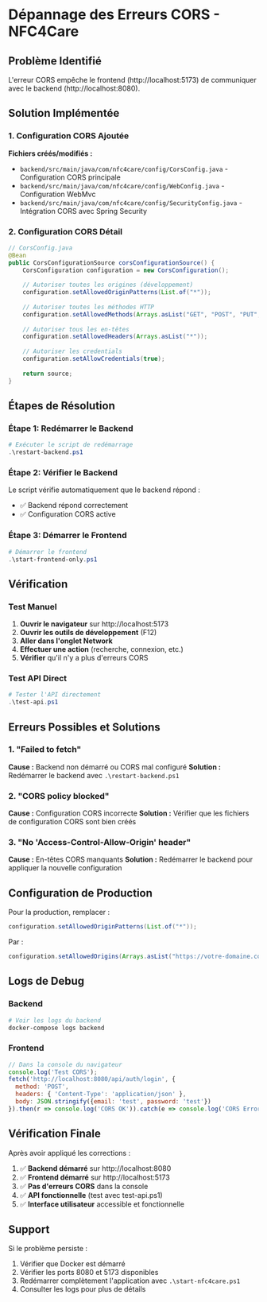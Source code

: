 # Dépannage des Erreurs CORS - NFC4Care

## Problème Identifié

L'erreur CORS empêche le frontend (http://localhost:5173) de communiquer avec le backend (http://localhost:8080).

## Solution Implémentée

### 1. Configuration CORS Ajoutée

**Fichiers créés/modifiés :**
- `backend/src/main/java/com/nfc4care/config/CorsConfig.java` - Configuration CORS principale
- `backend/src/main/java/com/nfc4care/config/WebConfig.java` - Configuration WebMvc
- `backend/src/main/java/com/nfc4care/config/SecurityConfig.java` - Intégration CORS avec Spring Security

### 2. Configuration CORS Détail

```java
// CorsConfig.java
@Bean
public CorsConfigurationSource corsConfigurationSource() {
    CorsConfiguration configuration = new CorsConfiguration();
    
    // Autoriser toutes les origines (développement)
    configuration.setAllowedOriginPatterns(List.of("*"));
    
    // Autoriser toutes les méthodes HTTP
    configuration.setAllowedMethods(Arrays.asList("GET", "POST", "PUT", "DELETE", "OPTIONS", "PATCH"));
    
    // Autoriser tous les en-têtes
    configuration.setAllowedHeaders(Arrays.asList("*"));
    
    // Autoriser les credentials
    configuration.setAllowCredentials(true);
    
    return source;
}
```

## Étapes de Résolution

### Étape 1: Redémarrer le Backend

```powershell
# Exécuter le script de redémarrage
.\restart-backend.ps1
```

### Étape 2: Vérifier le Backend

Le script vérifie automatiquement que le backend répond :
- ✅ Backend répond correctement
- ✅ Configuration CORS active

### Étape 3: Démarrer le Frontend

```powershell
# Démarrer le frontend
.\start-frontend-only.ps1
```

## Vérification

### Test Manuel

1. **Ouvrir le navigateur** sur http://localhost:5173
2. **Ouvrir les outils de développement** (F12)
3. **Aller dans l'onglet Network**
4. **Effectuer une action** (recherche, connexion, etc.)
5. **Vérifier** qu'il n'y a plus d'erreurs CORS

### Test API Direct

```powershell
# Tester l'API directement
.\test-api.ps1
```

## Erreurs Possibles et Solutions

### 1. "Failed to fetch"

**Cause :** Backend non démarré ou CORS mal configuré
**Solution :** Redémarrer le backend avec `.\restart-backend.ps1`

### 2. "CORS policy blocked"

**Cause :** Configuration CORS incorrecte
**Solution :** Vérifier que les fichiers de configuration CORS sont bien créés

### 3. "No 'Access-Control-Allow-Origin' header"

**Cause :** En-têtes CORS manquants
**Solution :** Redémarrer le backend pour appliquer la nouvelle configuration

## Configuration de Production

Pour la production, remplacer :
```java
configuration.setAllowedOriginPatterns(List.of("*"));
```

Par :
```java
configuration.setAllowedOrigins(Arrays.asList("https://votre-domaine.com"));
```

## Logs de Debug

### Backend
```bash
# Voir les logs du backend
docker-compose logs backend
```

### Frontend
```javascript
// Dans la console du navigateur
console.log('Test CORS');
fetch('http://localhost:8080/api/auth/login', {
  method: 'POST',
  headers: { 'Content-Type': 'application/json' },
  body: JSON.stringify({email: 'test', password: 'test'})
}).then(r => console.log('CORS OK')).catch(e => console.log('CORS Error:', e));
```

## Vérification Finale

Après avoir appliqué les corrections :

1. ✅ **Backend démarré** sur http://localhost:8080
2. ✅ **Frontend démarré** sur http://localhost:5173
3. ✅ **Pas d'erreurs CORS** dans la console
4. ✅ **API fonctionnelle** (test avec test-api.ps1)
5. ✅ **Interface utilisateur** accessible et fonctionnelle

## Support

Si le problème persiste :

1. Vérifier que Docker est démarré
2. Vérifier les ports 8080 et 5173 disponibles
3. Redémarrer complètement l'application avec `.\start-nfc4care.ps1`
4. Consulter les logs pour plus de détails 